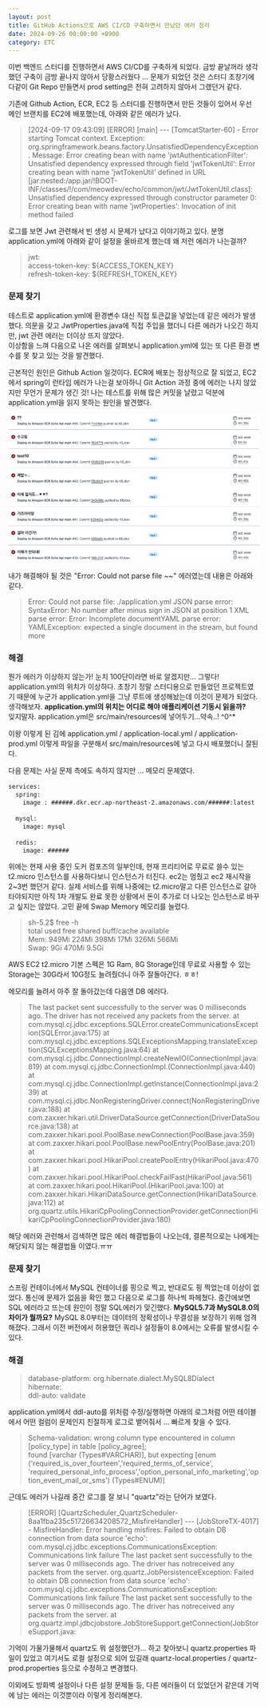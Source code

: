 ```yaml
---
layout: post
title: GitHub Actions으로 AWS CI/CD 구축하면서 만났던 에러 정리
date: 2024-09-26 00:00:00 +0900
category: ETC 
---
```



이번 백엔드 스터디를 진행하면서 AWS CI/CD를 구축하게 되었다. 금방 끝날꺼라 생각했던 구축이 금방 끝나지 않아서 당황스러웠다 ...
문제가 되었던 것은 스터디 초창기에 다같이 Git Repo 만들면서 prod setting은 전혀 고려하지 않아서 그랬던거 같다.  

기존에 Github Action, ECR, EC2 등 스터디를 진행하면서 만든 것들이 있어서 우선 메인 브랜치를 EC2에 배포했는데, 아래와 같은 에러가 났다. 


> [2024-09-17 09:43:09] [ERROR] [main] --- [TomcatStarter-60] - Error starting Tomcat context. Exception: org.springframework.beans.factory.UnsatisfiedDependencyException. Message: Error creating bean with name 'jwtAuthenticationFilter': Unsatisfied dependency expressed through field 'jwtTokenUtil': Error creating bean with name 'jwtTokenUtil' defined in URL [jar:nested:/app.jar/!BOOT-INF/classes/!/com/meowdev/echo/common/jwt/JwtTokenUtil.class]: Unsatisfied dependency expressed through constructor parameter 0: Error creating bean with name 'jwtProperties': Invocation of init method failed



로그를 보면 Jwt 관련해서 빈 생성 시 문제가 났다고 이야기하고 있다. 분명 application.yml에 아래와 같이 설정을 올바르게 했는데 왜 저런 에러가 나는걸까?  


> jwt:  
  access-token-key: ${ACCESS_TOKEN_KEY}  
  refresh-token-key: ${REFRESH_TOKEN_KEY}  


### 문제 찾기  

테스트로 application.yml에 환경변수 대신 직접 토큰값을 넣었는데 같은 에러가 발생했다. 의문을 갖고 JwtProperties.java에 직접 주입을 했더니 다른 에러가 나오긴 하지만, jwt 관련 에러는 더이상 뜨지 않았다.  
이상함을 느껴 다음으로 나온 에러를 살펴보니 application.yml에 있는 또 다른 환경 변수를 못 찾고 있는 것을 발견했다. 


근본적인 원인은 Github Action 일것이다. ECR에 배포는 정상적으로 잘 되었고, EC2에서 spring이 런타임 에러가 나는걸 보아하니 Git Action 과정 중에 에러는 나지 않았지만 무언가 문제가 생긴 것! 나는 테스트를 위해 많은 커밋을 날렸고 덕분에 application.yml을 읽지 못하는 원인을 발견했다. 


![github-action-1](/public/img/github-action-1.png)


내가 해결해야 될 것은 "Error: Could not parse file ~~" 에러였는데 내용은 아래와 같다.  


> Error: Could not parse file: ./application.yml
JSON parse error: SyntaxError: No number after minus sign in JSON at position 1
XML parse error: Error: Incomplete documentYAML parse error: YAMLException: expected a single document in the stream, but found more



### 해결



뭔가 에러가 이상하지 않는가! 눈치 100단이라면 바로 알겠지만... 그렇다! application.yml의 위치가 이상하다. 초창기 정말 스터디용으로 만들었던 프로젝트였기 때문에 누군가 application.yml을 그냥 루트에 생성해놨는데 이것이 문제가 되었다. 생각해보자. **application.yml의 위치는 어디로 해야 애플리케이션 기동시 읽을까?**   
잊지말자. application.yml은 src/main/resources에 넣어두기...약속..! ^0^*


이왕 이렇게 된 김에 application.yml / application-local.yml / application-prod.yml 이렇게 파일을 구분해서 src/main/resources에 넣고 다시 배포했더니 잘된다.  


다음 문제는 사실 문제 측에도 속하지 않지만 ... 메모리 문제였다.  


```
services:
  spring:
    image : ######.dkr.ecr.ap-northeast-2.amazonaws.com/######:latest

  mysql:
    image: mysql

  redis:
    image: ######

```


위에는 현재 사용 중인 도커 컴포즈의 일부인데, 현재 프리티어로 무료로 쓸수 있는 t2.micro 인스턴스를 사용하다보니 인스턴스가 터진다. ec2는 멈췄고 ec2 재시작을 2~3번 했던거 같다. 실제 서비스를 위해 나중에는 t2.micro말고 다른 인스턴스로 갈아타야되지만 아직 1차 개발도 완료 못한 상황에서 돈이 추가로 더 나오는 인스턴스로 바꾸고 싶지는 않았다. 고민 끝에 Swap Memory 메모리를 늘렸다.   



>sh-5.2$ free -h   
               total        used        free      shared  buff/cache   available  
Mem:           949Mi       224Mi       398Mi        17Mi       326Mi       566Mi   
Swap:            9Gi       470Mi       9.5Gi



AWS EC2 t2.micro 기본 스펙은 1G Ram, 8G Storage인데 무료로 사용할 수 있는 Storage는 30G라서 10G정도 늘려줬더니 아주 잘돌아간다. ㅎㅎ! 



메모리를 늘려서 아주 잘 돌아갔는데 다음엔 DB 에러다. 


> The last packet sent successfully to the server was 0 milliseconds ago. The driver has not received any packets from the server.
        at com.mysql.cj.jdbc.exceptions.SQLError.createCommunicationsException(SQLError.java:175)
        at com.mysql.cj.jdbc.exceptions.SQLExceptionsMapping.translateException(SQLExceptionsMapping.java:64)
        at com.mysql.cj.jdbc.ConnectionImpl.createNewIO(ConnectionImpl.java:819)
        at com.mysql.cj.jdbc.ConnectionImpl.<init>(ConnectionImpl.java:440)
        at com.mysql.cj.jdbc.ConnectionImpl.getInstance(ConnectionImpl.java:239)
        at com.mysql.cj.jdbc.NonRegisteringDriver.connect(NonRegisteringDriver.java:188)
        at com.zaxxer.hikari.util.DriverDataSource.getConnection(DriverDataSource.java:138)
        at com.zaxxer.hikari.pool.PoolBase.newConnection(PoolBase.java:359)
        at com.zaxxer.hikari.pool.PoolBase.newPoolEntry(PoolBase.java:201)
        at com.zaxxer.hikari.pool.HikariPool.createPoolEntry(HikariPool.java:470)
        at com.zaxxer.hikari.pool.HikariPool.checkFailFast(HikariPool.java:561)
        at com.zaxxer.hikari.pool.HikariPool.<init>(HikariPool.java:100)
        at com.zaxxer.hikari.HikariDataSource.getConnection(HikariDataSource.java:112)
        at org.quartz.utils.HikariCpPoolingConnectionProvider.getConnection(HikariCpPoolingConnectionProvider.java:180)  



해당 에러와 관련해서 검색하면 많은 에러 해결법들이 나오는데, 결론적으로는 나에게는 해당되지 않는 해결법들 이였다.ㅠㅠ   

### 문제 찾기  



스프링 컨테이너에서 MySQL 컨테이너를 핑으로 찍고, 반대로도 핑 찍었는데 이상이 없었다. 통신에 문제가 없음을 확인 했고 다음으로 로그를 하나씩 파헤쳤다. 중간에보면 SQL 에러라고 뜨는데 원인이 정말 SQL에러가 맞긴했다. **MySQL5.7과 MySQL8.0의 차이가 뭘까요?** MySQL 8.0부터는 데이터의 정확성이나 무결성을 보장하기 위해 엄격해졌다. 그래서 이전 버전에서 허용했던 쿼리나 설정들이 8.0에서는 오류를 발생시킬 수 있다. 



### 해결


> database-platform: org.hibernate.dialect.MySQL8Dialect  
    hibernate:  
      ddl-auto: validate  



application.yml에서 ddl-auto를 위처럼 수정/실행하면 아래의 로그처럼 어떤 테이블에서 어떤 컬럼이 문제인지 친절하게 로그로 뱉어줘서 ...  빠르게 찾을 수 있다. 


> Schema-validation: wrong column type encountered in column [policy_type] in table [policy_agree];   
found [varchar (Types#VARCHAR)], but expecting [enum ('required_is_over_fourteen','required_terms_of_service',
'required_personal_info_process','option_personal_info_marketing','option_event_mail_or_sms') (Types#ENUM)]


근데도 에러가 나길래 중간 로그를 잘 보니 "quartz"라는 단어가 보였다. 



> [ERROR] [QuartzScheduler_QuartzScheduler-8aa1fba235c51726634208572_MisfireHandler] --- [JobStoreTX-4017] - MisfireHandler: Error handling misfires: Failed to obtain DB connection from data source 'echo': com.mysql.cj.jdbc.exceptions.CommunicationsException: Communications link failure
The last packet sent successfully to the server was 0 milliseconds ago. The driver has notreceived any packets from the server.
org.quartz.JobPersistenceException: Failed to obtain DB connection from data source 'echo': com.mysql.cj.jdbc.exceptions.CommunicationsException: Communications link failure
The last packet sent successfully to the server was 0 milliseconds ago. The driver has notreceived any packets from the server.
        at org.quartz.impl.jdbcjobstore.JobStoreSupport.getConnection(JobStoreSupport.java:



기억이 가물가물해서 quartz도 뭐 설정했던가... 하고 찾아보니 quartz.properties 파일이 있었고 여기서도 로컬 설정으로 되어 있길래 quartz-local.properties / quartz-prod.properties 등으로 수정하고 변경했다.


이외에도 방화벽 설정이나 다른 설정 문제들 등, 다른 에러들이 더 있었던거 같은데 기억에 남는 에러는 이것뿐이라 이렇게 정리해본다. 



